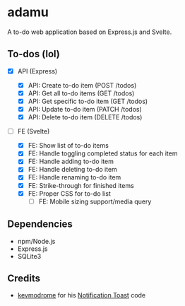 # adamu

A to-do web application based on Express.js and Svelte.

## To-dos (lol)

- [x] API (Express)

  - [x] API: Create to-do item (POST /todos)
  - [x] API: Get all to-do items (GET /todos)
  - [x] API: Get specific to-do item (GET /todos)
  - [x] API: Update to-do item (PATCH /todos)
  - [x] API: Delete to-do item (DELETE /todos)

- [ ] FE (Svelte)

  - [x] FE: Show list of to-do items
  - [x] FE: Handle toggling completed status for each item
  - [x] FE: Handle adding to-do item
  - [x] FE: Handle deleting to-do item
  - [x] FE: Handle renaming to-do item
  - [x] FE: Strike-through for finished items
  - [x] FE: Proper CSS for to-do list
    - [ ] FE: Mobile sizing support/media query

## Dependencies

- npm/Node.js
- Express.js
- SQLite3

## Credits

- [kevmodrome](https://twitter.com/kevmodrome) for his [Notification Toast](https://svelte.dev/repl/2254c3b9b9ba4eeda05d81d2816f6276?version=4.2.18) code
